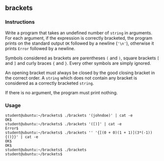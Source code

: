 ## brackets

### Instructions

Write a program that takes an undefined number of `string` in arguments. For each argument, if the expression is correctly bracketed, the program prints on the standard output `OK` followed by a newline (`'\n'`), otherwise it prints `Error` followed by a newline.

Symbols considered as brackets are parentheses `(` and `)`, square brackets `[` and `]` and curly braces `{` and `}`. Every other symbols are simply ignored.

An opening bracket must always be closed by the good closing bracket in the correct order. A `string` which does not contain any bracket is considered as a correctly bracketed `string`.

If there is no argument, the program must print nothing.

### Usage

```console
student@ubuntu:~/brackets$ ./brackets '(johndoe)' | cat -e
OK$
student@ubuntu:~/brackets$ ./brackets '([)]' | cat -e
Error$
student@ubuntu:~/brackets$ ./brackets '' '{[(0 + 0)(1 + 1)](3*(-1)){()}}' | cat -e
OK$
OK$
student@ubuntu:~/brackets$ ./brackets
student@ubuntu:~/brackets$
```
